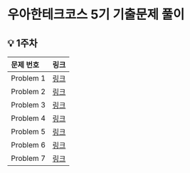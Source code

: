# 우아한테크코스 5기 기출문제 풀이

## 💡 1주차
| 문제 번호 | 링크 |
| :-- | :--: |
| Problem 1 | [링크](https://github.com/Jihyun3478/java-onboarding-practice/blob/Jihyun3478/src/main/java/onboarding/Problem1.java) |
| Problem 2 | [링크](https://github.com/Jihyun3478/java-onboarding-practice/blob/Jihyun3478/src/main/java/onboarding/Problem2.java) |
| Problem 3 | [링크](https://github.com/Jihyun3478/java-onboarding-practice/blob/Jihyun3478/src/main/java/onboarding/Problem3.java) |
| Problem 4 | [링크](https://github.com/Jihyun3478/java-onboarding-practice/blob/Jihyun3478/src/main/java/onboarding/Problem4.java) |
| Problem 5 | [링크](https://github.com/Jihyun3478/java-onboarding-practice/blob/Jihyun3478/src/main/java/onboarding/Problem5.java) |
| Problem 6 | [링크](https://github.com/Jihyun3478/java-onboarding-practice/blob/Jihyun3478/src/main/java/onboarding/Problem6.java) |
| Problem 7 | [링크](https://github.com/Jihyun3478/java-onboarding-practice/blob/Jihyun3478/src/main/java/onboarding/Problem7.java) |
